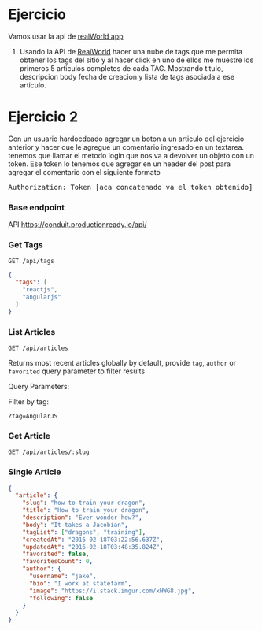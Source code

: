 <h1>Ejercicio</h1>
Vamos usar la api de <a href="https://github.com/gothinkster/realworld">realWorld app </a>
<ol>
<li>
    Usando la API de <a href="https://github.com/gothinkster/realworld/tree/master/api#endpoints">RealWorld</a> hacer una nube de tags que me permita obtener los tags del sitio y al hacer click en uno de ellos me muestre los primeros 5 articulos completos de cada TAG. Mostrando titulo, descripcion body fecha de creacion y lista de tags asociada a ese articulo.
</li>
</ol>
<h1>Ejercicio 2</h1>
<p>
Con un usuario hardocdeado agregar un boton a un articulo del ejercicio anterior y hacer que le agregue un comentario ingresado en un textarea. tenemos que llamar el metodo login que nos va a devolver un objeto con un token. Ese token lo tenemos que agregar en un header del post para agregar el comentario con el siguiente formato</p>
<pre>Authorization: Token [aca concatenado va el token obtenido]</pre>

### Base endpoint

API https://conduit.productionready.io/api/



### Get Tags

`GET /api/tags`

```JSON
{
  "tags": [
    "reactjs",
    "angularjs"
  ]
}
```


### List Articles

`GET /api/articles`

Returns most recent articles globally by default, provide `tag`, `author` or `favorited` query parameter to filter results

Query Parameters:

Filter by tag:

`?tag=AngularJS`


### Get Article

`GET /api/articles/:slug`

### Single Article

```JSON
{
  "article": {
    "slug": "how-to-train-your-dragon",
    "title": "How to train your dragon",
    "description": "Ever wonder how?",
    "body": "It takes a Jacobian",
    "tagList": ["dragons", "training"],
    "createdAt": "2016-02-18T03:22:56.637Z",
    "updatedAt": "2016-02-18T03:48:35.824Z",
    "favorited": false,
    "favoritesCount": 0,
    "author": {
      "username": "jake",
      "bio": "I work at statefarm",
      "image": "https://i.stack.imgur.com/xHWG8.jpg",
      "following": false
    }
  }
}
```
